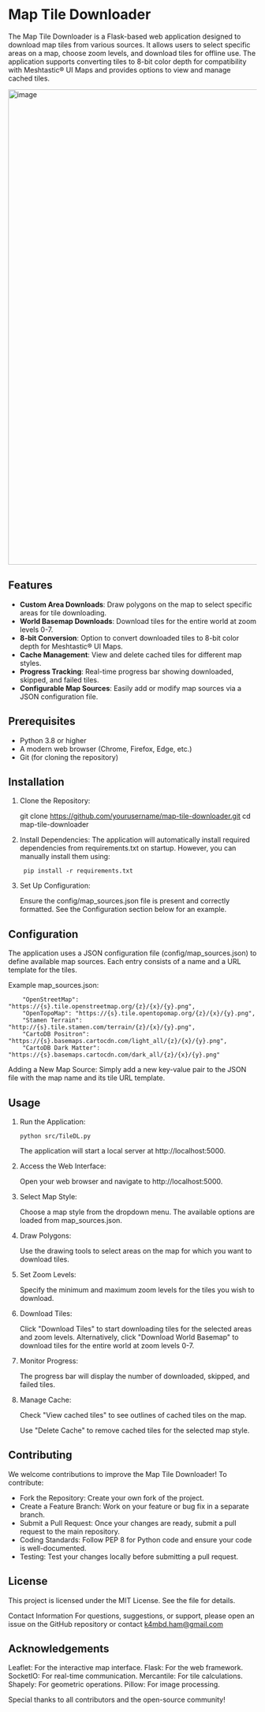 # Map Tile Downloader

The Map Tile Downloader is a Flask-based web application designed to download map tiles from various sources. It allows users to select specific areas on a map, choose zoom levels, and download tiles for offline use. The application supports converting tiles to 8-bit color depth for compatibility with Meshtastic® UI Maps and provides options to view and manage cached tiles.

<img width="964" alt="image" src="https://github.com/user-attachments/assets/57b041c9-2be6-4bf4-9ed4-98df24472a47" />

## Features

- **Custom Area Downloads**: Draw polygons on the map to select specific areas for tile downloading.
- **World Basemap Downloads**: Download tiles for the entire world at zoom levels 0-7.
- **8-bit Conversion**: Option to convert downloaded tiles to 8-bit color depth for Meshtastic® UI Maps.
- **Cache Management**: View and delete cached tiles for different map styles.
- **Progress Tracking**: Real-time progress bar showing downloaded, skipped, and failed tiles.
- **Configurable Map Sources**: Easily add or modify map sources via a JSON configuration file.

## Prerequisites

- Python 3.8 or higher
- A modern web browser (Chrome, Firefox, Edge, etc.)
- Git (for cloning the repository)

## Installation

1. Clone the Repository:
   
	git clone https://github.com/yourusername/map-tile-downloader.git
	cd map-tile-downloader
   
2. Install Dependencies:
    	The application will automatically install required dependencies from requirements.txt on startup. However, you can manually 		install them using:

		pip install -r requirements.txt

3. Set Up Configuration:

   Ensure the config/map_sources.json file is present and correctly formatted. See the Configuration section below for an example.
   
   
## Configuration
The application uses a JSON configuration file (config/map_sources.json) to define available map sources. Each entry consists of a name and a URL template for the tiles.

Example map_sources.json:
	
		"OpenStreetMap": "https://{s}.tile.openstreetmap.org/{z}/{x}/{y}.png",
		"OpenTopoMap": "https://{s}.tile.opentopomap.org/{z}/{x}/{y}.png",
		"Stamen Terrain": "http://{s}.tile.stamen.com/terrain/{z}/{x}/{y}.png",
		"CartoDB Positron": "https://{s}.basemaps.cartocdn.com/light_all/{z}/{x}/{y}.png",
		"CartoDB Dark Matter": "https://{s}.basemaps.cartocdn.com/dark_all/{z}/{x}/{y}.png"
	

Adding a New Map Source: Simply add a new key-value pair to the JSON file with the map name and its tile URL template.


## Usage
1.	Run the Application:

		python src/TileDL.py
	
	The application will start a local server at http://localhost:5000.

2. 	Access the Web Interface:

	Open your web browser and navigate to http://localhost:5000.
		
3. 	Select Map Style:

	Choose a map style from the dropdown menu. The available options are loaded from map_sources.json.
4. 	Draw Polygons:
	
	Use the drawing tools to select areas on the map for which you want to download tiles.
		
5.	Set Zoom Levels:
	
	Specify the minimum and maximum zoom levels for the tiles you wish to download.

6.	Download Tiles:

	Click "Download Tiles" to start downloading tiles for the selected areas and zoom levels.
	Alternatively, click "Download World Basemap" to download tiles for the entire world at zoom levels 0-7.

7.	Monitor Progress:

	The progress bar will display the number of downloaded, skipped, and failed tiles.

8.	Manage Cache:

	Check "View cached tiles" to see outlines of cached tiles on the map.

	Use "Delete Cache" to remove cached tiles for the selected map style.


## Contributing

We welcome contributions to improve the Map Tile Downloader! To contribute:

- Fork the Repository: Create your own fork of the project.
- Create a Feature Branch: Work on your feature or bug fix in a separate branch.
- Submit a Pull Request: Once your changes are ready, submit a pull request to the main repository.
- Coding Standards: Follow PEP 8 for Python code and ensure your code is well-documented.
- Testing: Test your changes locally before submitting a pull request.

## License

This project is licensed under the MIT License. See the  file for details.

Contact Information
For questions, suggestions, or support, please open an issue on the GitHub repository or contact k4mbd.ham@gmail.com

## Acknowledgements

Leaflet: For the interactive map interface.
Flask: For the web framework.
SocketIO: For real-time communication.
Mercantile: For tile calculations.
Shapely: For geometric operations.
Pillow: For image processing.

Special thanks to all contributors and the open-source community!
